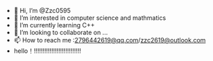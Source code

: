 - 👋 Hi, I’m @Zzc0595
- 👀 I’m interested in computer science and mathmatics
- 🌱 I’m currently learning C++
- 💞️ I’m looking to collaborate on ...
- 📫 How to reach me :2796442619@qq.com/zzc2619@outlook.com
- hello！!!!!!!!!!!!!!!!!!!!!!!!!!!!

<!---
warning
Zzc0595/Zzc0595 is a ✨ special ✨ repository because its `README.md` (this file) appears on your GitHub profile.
You can click the Preview link to take a look at your changes.
--->
